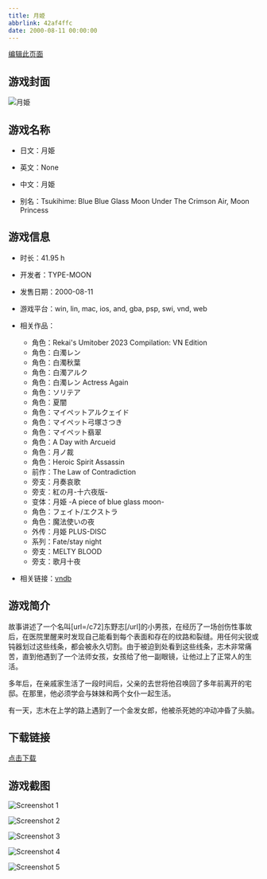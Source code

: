 ```yaml
---
title: 月姫
abbrlink: 42af4ffc
date: 2000-08-11 00:00:00
---
```

[编辑此页面](https://github.com/ACG-3/ADV3-source/blob/main/source/_posts/MOON.md)

## 游戏封面

![月姫](https://pan.timero.xyz/d/onedrive/img_lib_001/MOON_cover.avif)


## 游戏名称

- 日文：月姫
- 英文：None
- 中文：月姫

- 别名：Tsukihime: Blue Blue Glass Moon Under The Crimson Air, Moon Princess


## 游戏信息

- 时长：41.95 h
- 开发者：TYPE-MOON
- 发售日期：2000-08-11
- 游戏平台：win, lin, mac, ios, and, gba, psp, swi, vnd, web
- 相关作品：
   - 角色：Rekai's Umitober 2023 Compilation: VN Edition
   - 角色：白濁レン
   - 角色：白濁秋葉
   - 角色：白濁アルク
   - 角色：白濁レン Actress Again
   - 角色：ソリテア
   - 角色：夏闇
   - 角色：マイペットアルクェイド
   - 角色：マイペット弓塚さつき
   - 角色：マイペット翡翠
   - 角色：A Day with Arcueid
   - 角色：月ノ裁
   - 角色：Heroic Spirit Assassin
   - 前作：The Law of Contradiction
   - 旁支：月奏哀歌
   - 旁支：紅の月-十六夜版-
   - 变体：月姫 -A piece of blue glass moon-
   - 角色：フェイト/エクストラ
   - 角色：魔法使いの夜
   - 外传：月姫 PLUS-DISC
   - 系列：Fate/stay night
   - 旁支：MELTY BLOOD
   - 旁支：歌月十夜

- 相关链接：[vndb](https://vndb.org/v7)


## 游戏简介

故事讲述了一个名叫[url=/c72]东野志[/url]的小男孩，在经历了一场创伤性事故后，在医院里醒来时发现自己能看到每个表面和存在的纹路和裂缝。用任何尖锐或钝器划过这些线条，都会被永久切割。由于被迫到处看到这些线条，志木非常痛苦，直到他遇到了一个法师女孩，女孩给了他一副眼镜，让他过上了正常人的生活。

多年后，在亲戚家生活了一段时间后，父亲的去世将他召唤回了多年前离开的宅邸。在那里，他必须学会与妹妹和两个女仆一起生活。

有一天，志木在上学的路上遇到了一个金发女郎，他被杀死她的冲动冲昏了头脑。


## 下载链接

[点击下载](https://pan.timero.xyz/onedrive/adv_lib_001/MOON)


## 游戏截图


![Screenshot 1](https://pan.timero.xyz/d/onedrive/img_lib_001/MOON_Screenshot_1.avif)

![Screenshot 2](https://pan.timero.xyz/d/onedrive/img_lib_001/MOON_Screenshot_2.avif)

![Screenshot 3](https://pan.timero.xyz/d/onedrive/img_lib_001/MOON_Screenshot_3.avif)

![Screenshot 4](https://pan.timero.xyz/d/onedrive/img_lib_001/MOON_Screenshot_4.avif)

![Screenshot 5](https://pan.timero.xyz/d/onedrive/img_lib_001/MOON_Screenshot_5.avif)

